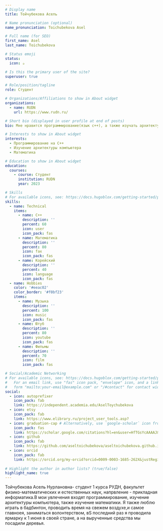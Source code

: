 ```yaml
---
# Display name
title: Тойчубекова Асель

# Name pronunciation (optional)
name_pronunciation: Toichubekova Asel

# Full name (for SEO)
first_name: Asel
last_name: Toichubekova

# Status emoji
status:
  icon: ☕️

# Is this the primary user of the site?
superuser: true

# Role/position/tagline
role: Студент 

# Organizations/Affiliations to show in About widget
organizations:
  - name: RUDN
    url: https://www.rudn.ru/

# Short bio (displayed in user profile at end of posts)
bio: Мне нравится программирование(язык с++), а также изучать архитектуру коспьютера.

# Interests to show in About widget
interests:
  - Программирование на С++
  - Изучение архитектуры компьютера
  - Математика

# Education to show in About widget
education:
  courses:
    - course: Студент 
      institution: RUDN
      year: 2023

# Skills
# For available icons, see: https://docs.hugoblox.com/getting-started/page-builder/#icons
skills:
  - name: Technical
    items:
      - name: C++
        description: ''
        percent: 60
        icon: user
        icon_pack: fas
      - name: Математика
        description: ''
        percent: 80
        icon: fax
        icon_pack: fas
      - name: Корейский
        description: ''
        percent: 40
        icon: language
        icon_pack: fas
  - name: Hobbies
    color: '#eeac02'
    color_border: '#f0bf23'
    items:
      - name: Музыка
        description: ''
        percent: 100
        icon: music
        icon_pack: fas
      - name: Ютуб 
        description: ''
        percent: 80
        icon: youtube
        icon_pack: fas
      - name: Фильмы
        description: ''
        percent: 70
        icon: film
        icon_pack: fas

# Social/Academic Networking
# For available icons, see: https://docs.hugoblox.com/getting-started/page-builder/#icons
#   For an email link, use "fas" icon pack, "envelope" icon, and a link in the
#   form "mailto:your-email@example.com" or "/#contact" for contact widget.
social:
  - icon: autoprefixer
    icon_pack: fab
    link: https://independent.academia.edu/AselToychubekova
  - icon: etsy
    icon_pack: fab
    link: https://www.elibrary.ru/project_user_tools.asp?
  - icon: graduation-cap # Alternatively, use `google-scholar` icon from `ai` icon pack
    icon_pack: fas
    link: https://scholar.google.com/citations?hl=en&user=HfTGsYcAAAAJ&view_op=list_works&gmla=ABOlHiw_CrGPfUygQfWTaOppjuHwTTrl0nI0eu6ul-eXXikxvKvVz0BblLJp9NFxJjDoLMdQ8_LN1Pf38DCqC9YA
  - icon: github
    icon_pack: fab
    link: https://github.com/aseltoichubekova/aseltoichubekova.github.io
  - icon: orcid
    icon_pack: fab
    link: https://orcid.org/my-orcid?orcid=0009-0003-1685-262X&justRegistered=true
  
# Highlight the author in author lists? (true/false)
highlight_name: true
---
```


Тойчубекова Асель Нурлановна- студент 1 курса РУДН, факультет физико-математических и естественных наук, напрвление - прикладная информатика.В мои увлечения входят программирование, изучение архитектуры компьютера, также изучение математики. Я также люблю играть в бадбинтон, проводить время на свежем воздухе,и самое главноея, заниматься волонтерством, вS последний раз я проводила ярмарку к 1 июня в своей стране, а на вырученные средства мы посадили деревья.
